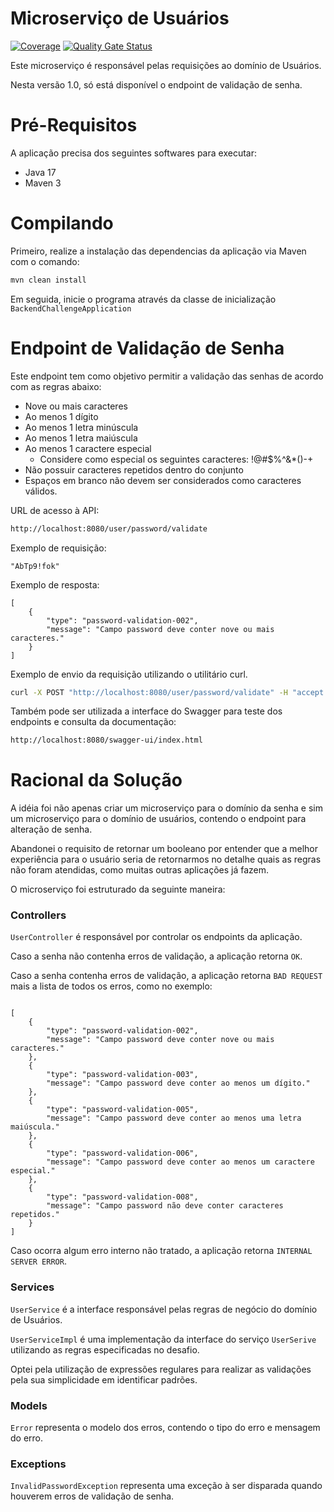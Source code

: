 # Microserviço de Usuários
[![Coverage](http://leozvasconcellos-sonarqube.eastus.azurecontainer.io:9000/api/project_badges/measure?project=LeonardoZV_backend-challenge&metric=coverage&token=8955df9992b8458c5a2e11756467f1f836e17218)](http://leozvasconcellos-sonarqube.eastus.azurecontainer.io:9000/dashboard?id=LeonardoZV_backend-challenge)
[![Quality Gate Status](http://leozvasconcellos-sonarqube.eastus.azurecontainer.io:9000/api/project_badges/measure?project=LeonardoZV_backend-challenge&metric=alert_status&token=8955df9992b8458c5a2e11756467f1f836e17218)](http://leozvasconcellos-sonarqube.eastus.azurecontainer.io:9000/dashboard?id=LeonardoZV_backend-challenge)

Este microserviço é responsável pelas requisições ao domínio de Usuários.

Nesta versão 1.0, só está disponível o endpoint de validação de senha.

# Pré-Requisitos

A aplicação precisa dos seguintes softwares para executar:

- Java 17
- Maven 3

# Compilando

Primeiro, realize a instalação das dependencias da aplicação via Maven com o comando:

```bash
mvn clean install 
```

Em seguida, inicie o programa através da classe de inicialização `BackendChallengeApplication`

# Endpoint de Validação de Senha

Este endpoint tem como objetivo permitir a validação das senhas de acordo com as regras abaixo:

- Nove ou mais caracteres
- Ao menos 1 dígito
- Ao menos 1 letra minúscula
- Ao menos 1 letra maiúscula
- Ao menos 1 caractere especial
    - Considere como especial os seguintes caracteres: !@#$%^&*()-+
- Não possuir caracteres repetidos dentro do conjunto
- Espaços em branco não devem ser considerados como caracteres válidos.

URL de acesso à API:

```bash
http://localhost:8080/user/password/validate
```

Exemplo de requisição:

```
"AbTp9!fok"
```

Exemplo de resposta:

```
[
    {
        "type": "password-validation-002",
        "message": "Campo password deve conter nove ou mais caracteres."
    }
]
```

Exemplo de envio da requisição utilizando o utilitário curl.

```bash
curl -X POST "http://localhost:8080/user/password/validate" -H "accept: application/json" -H "Content-Type: application/json" -d "AbTp9!fok"
```

Também pode ser utilizada a interface do Swagger para teste dos endpoints e consulta da documentação:

```bash
http://localhost:8080/swagger-ui/index.html
```

# Racional da Solução

A idéia foi não apenas criar um microserviço para o domínio da senha e sim um microserviço para o domínio de usuários, contendo o endpoint para alteração de senha.

Abandonei o requisito de retornar um booleano por entender que a melhor experiência para o usuário seria de retornarmos no detalhe quais as regras não foram atendidas, como muitas outras aplicações já fazem.

O microserviço foi estruturado da seguinte maneira:

### Controllers

`UserController` é responsável por controlar os endpoints da aplicação.

Caso a senha não contenha erros de validação, a aplicação retorna `OK`.

Caso a senha contenha erros de validação, a aplicação retorna `BAD REQUEST` mais a lista de todos os erros, como no exemplo:

```

[
    {
        "type": "password-validation-002",
        "message": "Campo password deve conter nove ou mais caracteres."
    },
    {
        "type": "password-validation-003",
        "message": "Campo password deve conter ao menos um dígito."
    },
    {
        "type": "password-validation-005",
        "message": "Campo password deve conter ao menos uma letra maiúscula."
    },
    {
        "type": "password-validation-006",
        "message": "Campo password deve conter ao menos um caractere especial."
    },
    {
        "type": "password-validation-008",
        "message": "Campo password não deve conter caracteres repetidos."
    }
]
```

Caso ocorra algum erro interno não tratado, a aplicação retorna `INTERNAL SERVER ERROR`.

### Services

`UserService` é a interface responsável pelas regras de negócio do domínio de Usuários.

`UserServiceImpl` é uma implementação da interface do serviço `UserSerive` utilizando as regras especificadas no desafio.

Optei pela utilização de expressões regulares para realizar as validações pela sua simplicidade em identificar padrões.

### Models

`Error` representa o modelo dos erros, contendo o tipo do erro e mensagem do erro.

### Exceptions

`InvalidPasswordException` representa uma exceção à ser disparada quando houverem erros de validação de senha.
